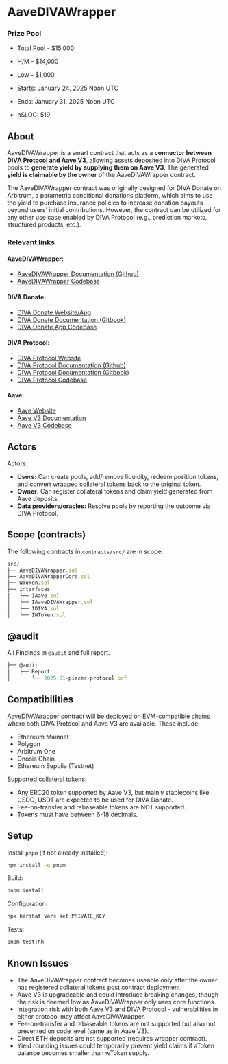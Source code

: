 # AaveDIVAWrapper

### Prize Pool

- Total Pool - $15,000
- H/M -  $14,000
- Low - $1,000

- Starts: January 24, 2025 Noon UTC
- Ends: January 31, 2025 Noon UTC

- nSLOC: 519

[//]: # (contest-details-open)

## About

AaveDIVAWrapper is a smart contract that acts as a **connector between [DIVA Protocol](https://github.com/divaprotocol/diva-protocol-v1/blob/main/DOCUMENTATION.md) and [Aave V3](https://discord.com/channels/602826299974877205/636902500041228309/1251248830767169729)**, allowing assets deposited into DIVA Protocol pools to **generate yield by supplying them on Aave V3**. The generated **yield is claimable by the owner** of the AaveDIVAWrapper contract.

The AaveDIVAWrapper contract was originally designed for DIVA Donate on Arbitrum, a parametric conditional donations platform, which aims to use the yield to purchase insurance policies to increase donation payouts beyond users' initial contributions. However, the contract can be utilized for any other use case enabled by DIVA Protocol (e.g., prediction markets, structured products, etc.).

### Relevant links

#### AaveDIVAWrapper:
- [AaveDIVAWrapper Documentation (Github)](../DOCUMENTATION.md)
- [AaveDIVAWrapper Codebase](https://github.com/Walodja1987/AaveDIVAWrapper)

#### DIVA Donate:
- [DIVA Donate Website/App](https://www.divadonate.xyz/)
- [DIVA Donate Documentation (Gitbook)](https://docs.divadonate.xyz/)
- [DIVA Donate App Codebase](https://github.com/Walodja1987/DIVA-Donate-App)

#### DIVA Protocol:
- [DIVA Protocol Website](https://www.divaprotocol.io/)
- [DIVA Protocol Documentation (Github)](https://github.com/divaprotocol/diva-protocol-v1/blob/main/DOCUMENTATION.md)
- [DIVA Protocol Documentation (Gitbook)](https://docs.divaprotocol.io/)
- [DIVA Protocol Codebase](https://github.com/divaprotocol/diva-protocol-v1)

#### Aave:
- [Aave Website](https://aave.com/)
- [Aave V3 Documentation](https://aave.com/docs)
- [Aave V3 Codebase](https://github.com/aave/aave-v3-origin)

## Actors

Actors:
- **Users:** Can create pools, add/remove liquidity, redeem position tokens, and convert wrapped collateral tokens back to the original token.
- **Owner:** Can register collateral tokens and claim yield generated from Aave deposits.
- **Data providers/oracles:** Resolve pools by reporting the outcome via DIVA Protocol.

[//]: # (contest-details-close)

[//]: # (scope-open)

## Scope (contracts)

The following contracts in `contracts/src/` are in scope:

```js
src/
├── AaveDIVAWrapper.sol
├── AaveDIVAWrapperCore.sol
├── WToken.sol
├── interfaces
│   └── IAave.sol
│   └── IAaveDIVAWrapper.sol
│   └── IDIVA.sol
│   └── IWToken.sol

```

## @audit

All Findings in `@audit` and full report.

```js
├── @audit
│   ├── Report
│       └── 2025-01-pieces-protocol.pdf

```

## Compatibilities

AaveDIVAWrapper contract will be deployed on EVM-compatible chains where both DIVA Protocol and Aave V3 are available. These include:

- Ethereum Mainnet
- Polygon
- Arbitrum One
- Gnosis Chain
- Ethereum Sepolia (Testnet)

Supported collateral tokens:
- Any ERC20 token supported by Aave V3, but mainly stablecoins like USDC, USDT are expected to be used for DIVA Donate.
- Fee-on-transfer and rebaseable tokens are NOT supported.
- Tokens must have between 6-18 decimals.

[//]: # (scope-close)

[//]: # (getting-started-open)

## Setup

Install `pnpm` (if not already installed):

```bash
npm install -g pnpm
```

Build:
```bash
pnpm install
```

Configuration:
```bash
npx hardhat vars set PRIVATE_KEY
```

Tests:
```bash
pnpm test:hh
```

[//]: # (getting-started-close)

[//]: # (known-issues-open)

## Known Issues

- The AaveDIVAWrapper contract becomes useable only after the owner has registered collateral tokens post contract deployment.
- Aave V3 is upgradeable and could introduce breaking changes, though the risk is deemed low as AaveDIVAWrapper only uses core functions.
- Integration risk with both Aave V3 and DIVA Protocol - vulnerabilities in either protocol may affect AaveDIVAWrapper.
- Fee-on-transfer and rebaseable tokens are not supported but also not prevented on code level (same as in Aave V3).
- Direct ETH deposits are not supported (requires wrapper contract).
- Yield rounding issues could temporarily prevent yield claims if aToken balance becomes smaller than wToken supply.

[//]: # (known-issues-close)
